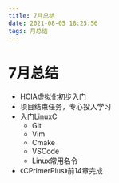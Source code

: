 ```yaml
---
title: 7月总结
date: 2021-08-05 18:25:56
tags: 月总结
---
```


# 7月总结

- HCIA虚拟化初步入门
- 项目结束任务，专心投入学习
- 入门LinuxC
    - Git
    - Vim
    - Cmake
    - VSCode
    - Linux常用名令
- 《CPrimerPlus》前14章完成